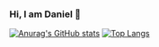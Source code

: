 ### Hi, I am Daniel 👋
[![Anurag's GitHub stats](https://github-readme-stats.vercel.app/api?username=Daniel-97&count_private=true&show_icons=true&hide=stars,issues&hide_rank=true&theme=tokyonight)](https://github.com/anuraghazra/github-readme-stats)
[![Top Langs](https://github-readme-stats.vercel.app/api/top-langs/?username=Daniel-97&theme=tokyonight&layout=compact)](https://github.com/anuraghazra/github-readme-stats)
<!--
**Daniel-97/Daniel-97** is a ✨ _special_ ✨ repository because its `README.md` (this file) appears on your GitHub profile.

Here are some ideas to get you started:

- 🔭 I’m currently working on ...
- 🌱 I’m currently learning ...
- 👯 I’m looking to collaborate on ...
- 🤔 I’m looking for help with ...
- 💬 Ask me about ...
- 📫 How to reach me: ...
- 😄 Pronouns: ...
- ⚡ Fun fact: ...
-->
